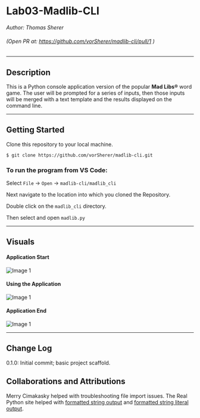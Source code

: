 # Lab03-Madlib-CLI

*Author: Thomas Sherer*

###### (Open PR at: https://github.com/vorSherer/madlib-cli/pull/1 )

---

## Description
This is a Python console application version of the popular __Mad Libs®__ word game. The user will be prompted for a series of inputs, then those inputs will be merged with a text template and the results displayed on the command line.

---

## Getting Started
Clone this repository to your local machine.

```
$ git clone https://github.com/vorSherer/madlib-cli.git
```

### To run the program from VS Code:
Select ```File``` -> ```Open``` -> ```madlib-cli/madlib_cli```

Next navigate to the location into which you cloned the Repository.

Double click on the ```madlib_cli``` directory.

Then select and open ```madlib.py```

---

## Visuals
<!-- 
***[Add screenshots of your application in action]***
 -->

#### Application Start
![Image 1](https://via.placeholder.com/750x500)
#### Using the Application
![Image 1](https://via.placeholder.com/750x500)
#### Application End
![Image 1](https://via.placeholder.com/750x500)

---

## Change Log
<!-- 
***[The change log will list any changes made to the code base. This includes any changes from TA/Instructor feedback]***  
1.3: *Added summary comments to the methods* - 8 Nov 2010  
1.2: *Changed variable names to follow proper convention* - 6 Nov 2010  
1.1: *Added a Try/Catch/Finally for Question 2* - 5 Nov 2010  
 -->
0.1.0: Initial commit; basic project scaffold.

## Collaborations and Attributions
Merry Cimakasky helped with troubleshooting file import issues.
The Real Python site helped with [formatted string output](https://realpython.com/python-formatted-output/ ) and [formatted string literal output](https://realpython.com/python-formatted-output/#the-python-formatted-string-literal-f-string).



<!-- ------------------------------
For more information on Markdown: https://www.markdownguide.org/cheat-sheet -->
